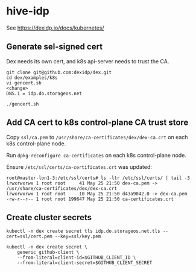 # hive-idp

See https://dexidp.io/docs/kubernetes/

## Generate sel-signed cert

Dex needs its own cert, and k8s api-server needs to trust the CA.

```console
git clone git@github.com:dexidp/dex.git
cd dex/examples/k8s
vi gencert.sh
<change>
DNS.1 = idp.do.storageos.net

./gencert.sh
```

## Add CA cert to k8s control-plane CA trust store

Copy `ssl/ca.pem` to `/usr/share/ca-certificates/dex/dex-ca.crt` on each k8s control-plane node.

Run `dpkg-reconfigure ca-certificates` on each k8s control-plane node.

Ensure `/etc/ssl/certs/ca-certificates.crt` was updated:

```console
root@master-lon1-3:/etc/ssl/certs# ls -ltr /etc/ssl/certs/ | tail -3
lrwxrwxrwx 1 root root     41 May 25 21:50 dex-ca.pem -> /usr/share/ca-certificates/dex/dex-ca.crt
lrwxrwxrwx 1 root root     10 May 25 21:50 d43a9042.0 -> dex-ca.pem
-rw-r--r-- 1 root root 199647 May 25 21:50 ca-certificates.crt
```

## Create cluster secrets

```console
kubectl -n dex create secret tls idp.do.storageos.net.tls --cert=ssl/cert.pem --key=ssl/key.pem

kubectl -n dex create secret \
    generic github-client \
    --from-literal=client-id=$GITHUB_CLIENT_ID \
    --from-literal=client-secret=$GITHUB_CLIENT_SECRET
```
